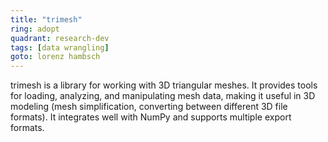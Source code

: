 ```yaml
---
title: "trimesh"
ring: adopt
quadrant: research-dev
tags: [data wrangling]
goto: lorenz hambsch
---
```


trimesh is a library for working with 3D triangular meshes. It provides tools for loading, analyzing, and manipulating mesh data, making it useful in 3D modeling (mesh simplification, converting between different 3D file formats). It integrates well with NumPy and supports multiple export formats.

